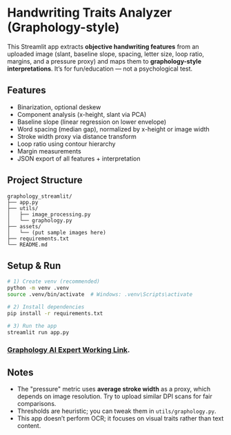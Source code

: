 
# Handwriting Traits Analyzer (Graphology-style)

This Streamlit app extracts **objective handwriting features** from an uploaded image (slant, baseline slope, spacing, letter size, loop ratio, margins, and a pressure proxy) and maps them to **graphology-style interpretations**. It’s for fun/education — not a psychological test.

## Features
- Binarization, optional deskew
- Component analysis (x-height, slant via PCA)
- Baseline slope (linear regression on lower envelope)
- Word spacing (median gap), normalized by x-height or image width
- Stroke width proxy via distance transform
- Loop ratio using contour hierarchy
- Margin measurements
- JSON export of all features + interpretation

## Project Structure
```
graphology_streamlit/
├── app.py
├── utils/
│   ├── image_processing.py
│   └── graphology.py
├── assets/
│   └── (put sample images here)
├── requirements.txt
└── README.md
```

## Setup & Run

```bash
# 1) Create venv (recommended)
python -m venv .venv
source .venv/bin/activate  # Windows: .venv\Scripts\activate

# 2) Install dependencies
pip install -r requirements.txt

# 3) Run the app
streamlit run app.py
```

### [Graphology AI Expert Working Link](https://graphology-ai-expert-ia.streamlit.app/).

## Notes
- The "pressure" metric uses **average stroke width** as a proxy, which depends on image resolution. Try to upload similar DPI scans for fair comparisons.
- Thresholds are heuristic; you can tweak them in `utils/graphology.py`.
- This app doesn’t perform OCR; it focuses on visual traits rather than text content.
